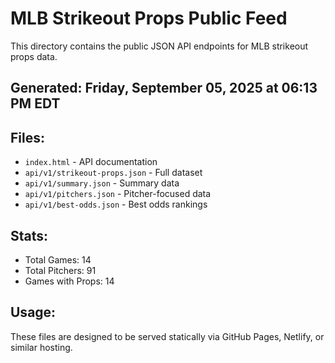 # MLB Strikeout Props Public Feed

This directory contains the public JSON API endpoints for MLB strikeout props data.

## Generated: Friday, September 05, 2025 at 06:13 PM EDT

## Files:
- `index.html` - API documentation
- `api/v1/strikeout-props.json` - Full dataset
- `api/v1/summary.json` - Summary data
- `api/v1/pitchers.json` - Pitcher-focused data  
- `api/v1/best-odds.json` - Best odds rankings

## Stats:
- Total Games: 14
- Total Pitchers: 91
- Games with Props: 14

## Usage:
These files are designed to be served statically via GitHub Pages, Netlify, or similar hosting.
